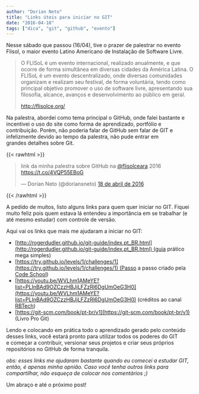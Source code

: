 ```yaml
---
author: "Dorian Neto"
title: "Links úteis para iniciar no GIT"
date: "2016-04-18"
tags: ["dica", "git", "github", "evento"]
---
```


Nesse sábado que passou (16/04), tive o prazer de palestrar no evento Flisol, o maior evento Latino Americano de Instalação de Software Livre.
> O FLISoL é um evento internacional, realizado anualmente, e que ocorre de forma simultânea em diversas cidades da América Latina. O FLISoL é um evento descentralizado, onde diversas comunidades organizam e realizam seu festival, de forma voluntária, tendo como principal objetivo promover o uso de software livre, apresentando sua filosofia, alcance, avanços e desenvolvimento ao público em geral.
>
>
> http://flisolce.org/

Na palestra, abordei como tema principal o GitHub, onde falei bastante e incentivei o uso do site como forma de aprendizado, portfólio e contribuição. Porém, não poderia falar de GitHub sem falar de GIT e infelizmente devido ao tempo da palestra, não pude entrar em grandes detalhes sobre Git.

{{< rawhtml >}}
<blockquote class="twitter-tweet" data-cards="hidden" data-lang="pt"><p lang="pt" dir="ltr">link da minha palestra sobre GitHub na <a href="https://twitter.com/flisolceara">@flisolceara</a> 2016 <a href="https://t.co/4VQP55EBoG">https://t.co/4VQP55EBoG</a></p>&mdash; Dorian Neto (@doriansneto) <a href="https://twitter.com/doriansneto/status/722037636135841792">18 de abril de 2016</a></blockquote>
<script async src="//platform.twitter.com/widgets.js" charset="utf-8"></script>
{{< /rawhtml >}}

A pedido de muitos, listo alguns links para quem quer iniciar no GIT. Fiquei muito feliz pois quem estava lá entendeu a importância em se trabalhar (e até mesmo estudar) com controle de versão.

Aqui vai os links que mais me ajudaram a iniciar no GIT:

- [http://rogerdudler.github.io/git-guide/index.pt_BR.html](http://rogerdudler.github.io/git-guide/index.pt_BR.html) (guia prático mega simples)
- [https://try.github.io/levels/1/challenges/1](https://try.github.io/levels/1/challenges/1) (Passo a passo criado pela [Code School](https://www.codeschool.com/))
- [https://youtu.be/WVLhm1AMeYE?list=PLInBAd9OZCzzHBJjLFZzRl6DgUmOeG3H0](https://youtu.be/WVLhm1AMeYE?list=PLInBAd9OZCzzHBJjLFZzRl6DgUmOeG3H0) (créditos ao canal [RBTech](https://www.youtube.com/channel/UCVEa_x1n5FwWrxH00MrDPzQ))
- [https://git-scm.com/book/pt-br/v1](https://git-scm.com/book/pt-br/v1) (Livro Pro Git)

Lendo e colocando em prática todo o aprendizado gerado pelo conteúdo desses links, você estará pronto para utilizar todos os poderes do GIT e começar a contribuir, versionar seus projetos e criar seus próprios repositórios no GitHub de forma tranquila.

_obs: esses links me ajudaram bastante quando eu comecei a estudar GIT, então, é apenas minha opnião. Caso você tenha outros links para compartilhar, não esqueça de colocar nos comentários ;)_

Um abraço e até o próximo post!
